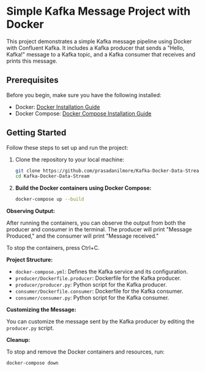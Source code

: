 # Simple Kafka Message Project with Docker

This project demonstrates a simple Kafka message pipeline using Docker with Confluent Kafka. It includes a Kafka producer that sends a "Hello, Kafka!" message to a Kafka topic, and a Kafka consumer that receives and prints this message.

## Prerequisites

Before you begin, make sure you have the following installed:

- Docker: [Docker Installation Guide](https://docs.docker.com/get-docker/)
- Docker Compose: [Docker Compose Installation Guide](https://docs.docker.com/compose/install/)

## Getting Started

Follow these steps to set up and run the project:

1. Clone the repository to your local machine:

   ```bash
   git clone https://github.com/prasadanilmore/Kafka-Docker-Data-Stream
   cd Kafka-Docker-Data-Stream

2. **Build the Docker containers using Docker Compose:**

    ```bash
    docker-compose up --build

**Observing Output:**

After running the containers, you can observe the output from both the producer and consumer in the terminal. The producer will print "Message Produced," and the consumer will print "Message received."

To stop the containers, press Ctrl+C.

**Project Structure:**

- `docker-compose.yml`: Defines the Kafka service and its configuration.
- `producer/Dockerfile.producer`: Dockerfile for the Kafka producer.
- `producer/producer.py`: Python script for the Kafka producer.
- `consumer/Dockerfile.consumer`: Dockerfile for the Kafka consumer.
- `consumer/consumer.py`: Python script for the Kafka consumer.

**Customizing the Message:**

You can customize the message sent by the Kafka producer by editing the `producer.py` script.

**Cleanup:**

To stop and remove the Docker containers and resources, run:

   ```bash 
   docker-compose down
